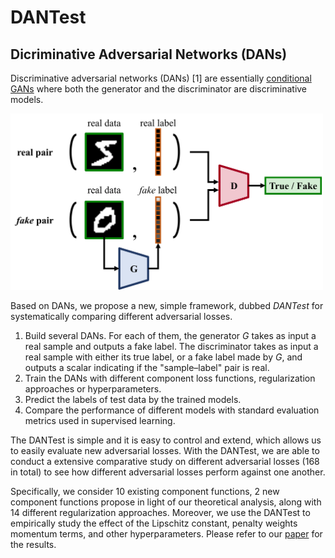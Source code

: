 # DANTest

## Dicriminative Adversarial Networks (DANs)

Discriminative adversarial networks (DANs) [1] are essentially
[conditional GANs](background) where both the generator and the discriminator
are discriminative models.

<img src="figs/system.png" alt="system" style="max-width:500px;">

Based on DANs, we propose a new, simple framework, dubbed _DANTest_ for
systematically comparing different adversarial losses.

1. Build several DANs. For each of them, the generator _G_ takes as input a real
   sample and outputs a fake label. The discriminator takes as input a real
   sample with either its true label, or a fake label made by _G_, and outputs a
   scalar indicating if the "sample–label" pair is real.
2. Train the DANs with different component loss functions, regularization
   approaches or hyperparameters.
3. Predict the labels of test data by the trained models.
4. Compare the performance of different models with standard evaluation metrics
   used in supervised learning.

The DANTest is simple and it is easy to control and extend, which allows us to
easily evaluate new adversarial losses. With the DANTest, we are able to
conduct a extensive comparative study on different adversarial losses (168 in
total) to see how different adversarial losses perform against one another.

Specifically, we consider 10 existing component functions, 2 new component
functions propose in light of our theoretical analysis, along with 14 different
regularization approaches. Moreover, we use the DANTest to empirically study
the effect of the Lipschitz constant, penalty weights momentum terms, and other
hyperparameters. Please refer to our [paper](paper) for the results.
